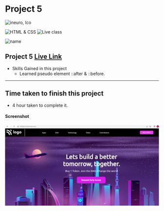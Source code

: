 # Project 5

![ineuro, lco](https://img.shields.io/badge/Ineuron-LOC-orange)


![HTML & CSS](https://img.shields.io/badge/HTML-CSS-orange)
![Live class](https://img.shields.io/badge/LIVE--CLASS-PROJECT--5-green)

![name](https://img.shields.io/badge/Swapnil-Landge)

## Project 5 [Live Link]()

-   Skills Gained in this project
    -   Learned pseudo element ::after & ::before.

---

## Time taken to finish this project

-   4 hour taken to complete it.

#### Screenshot

![Desktop](./screenshots/Project_5.png)
